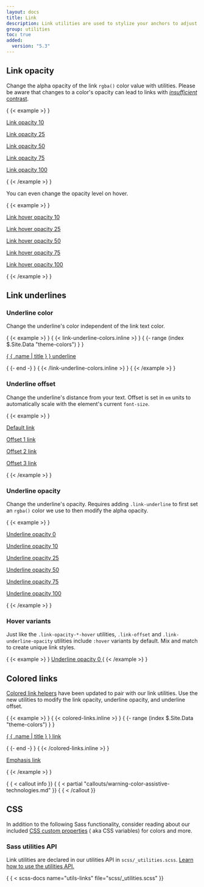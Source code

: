 ```yaml
---
layout: docs
title: Link
description: Link utilities are used to stylize your anchors to adjust their color, opacity, underline offset, underline color, and more.
group: utilities
toc: true
added:
  version: "5.3"
---
```


## Link opacity

Change the alpha opacity of the link `rgba()` color value with utilities. Please
be aware that changes to a color's opacity can lead to links with [
*insufficient* contrast](../getting-started/accessibility.md#color-contrast).

{ {< example >} }
<p><a class="link-opacity-10" href="#">Link opacity 10</a></p>
<p><a class="link-opacity-25" href="#">Link opacity 25</a></p>
<p><a class="link-opacity-50" href="#">Link opacity 50</a></p>
<p><a class="link-opacity-75" href="#">Link opacity 75</a></p>
<p><a class="link-opacity-100" href="#">Link opacity 100</a></p>
{ {< /example >} }

You can even change the opacity level on hover.

{ {< example >} }
<p><a class="link-opacity-10-hover" href="#">Link hover opacity 10</a></p>
<p><a class="link-opacity-25-hover" href="#">Link hover opacity 25</a></p>
<p><a class="link-opacity-50-hover" href="#">Link hover opacity 50</a></p>
<p><a class="link-opacity-75-hover" href="#">Link hover opacity 75</a></p>
<p><a class="link-opacity-100-hover" href="#">Link hover opacity 100</a></p>
{ {< /example >} }

## Link underlines

### Underline color

Change the underline's color independent of the link text color.

{ {< example >} }
{ {< link-underline-colors.inline >} }
{ {- range (index $.Site.Data "theme-colors") } }
<p><a href="#" class="link-underline-{ { .name } }">{ { .name | title } } underline</a></p>
{ {- end -} }
{ {< /link-underline-colors.inline >} }
{ {< /example >} }

### Underline offset

Change the underline's distance from your text. Offset is set in `em` units to
automatically scale with the element's current `font-size`.

{ {< example >} }
<p><a href="#">Default link</a></p>
<p><a class="link-offset-1" href="#">Offset 1 link</a></p>
<p><a class="link-offset-2" href="#">Offset 2 link</a></p>
<p><a class="link-offset-3" href="#">Offset 3 link</a></p>
{ {< /example >} }

### Underline opacity

Change the underline's opacity. Requires adding `.link-underline` to first set
an `rgba()` color we use to then modify the alpha opacity.

{ {< example >} }
<p><a class="link-offset-2 link-underline link-underline-opacity-0" href="#">Underline opacity 0</a></p>
<p><a class="link-offset-2 link-underline link-underline-opacity-10" href="#">Underline opacity 10</a></p>
<p><a class="link-offset-2 link-underline link-underline-opacity-25" href="#">Underline opacity 25</a></p>
<p><a class="link-offset-2 link-underline link-underline-opacity-50" href="#">Underline opacity 50</a></p>
<p><a class="link-offset-2 link-underline link-underline-opacity-75" href="#">Underline opacity 75</a></p>
<p><a class="link-offset-2 link-underline link-underline-opacity-100" href="#">Underline opacity 100</a></p>
{ {< /example >} }

### Hover variants

Just like the `.link-opacity-*-hover` utilities, `.link-offset` and
`.link-underline-opacity` utilities include `:hover` variants by default. Mix
and match to create unique link styles.

{ {< example >} }
<a class="link-offset-2 link-offset-3-hover link-underline link-underline-opacity-0 link-underline-opacity-75-hover" href="#">
Underline opacity 0
</a>
{ {< /example >} }

## Colored links

[Colored link helpers](../helpers/colored-links.md) have been
updated to pair with our link utilities. Use the new utilities to modify the
link opacity, underline opacity, and underline offset.

{ {< example >} }
{ {< colored-links.inline >} }
{ {- range (index $.Site.Data "theme-colors") } }
<p><a href="#" class="link-{ { .name } } link-offset-2 link-underline-opacity-25 link-underline-opacity-100-hover">{ { .name | title } } link</a></p>
{ {- end -} }
{ {< /colored-links.inline >} }
<p><a href="#" class="link-body-emphasis link-offset-2 link-underline-opacity-25 link-underline-opacity-75-hover">Emphasis link</a></p>
{ {< /example >} }

{ { < callout info }}
{ { < partial "callouts/warning-color-assistive-technologies.md" }}
{ { < /callout }}

## CSS

In addition to the following Sass functionality, consider reading about our
included [CSS custom properties](../customize/css-variables.md) (
aka CSS variables) for colors and more.

### Sass utilities API

Link utilities are declared in our utilities API in
`scss/_utilities.scss`. [Learn how to use the utilities API.](api.md#using-the-api)

{ { < scss-docs name="utils-links" file="scss/_utilities.scss" }}
